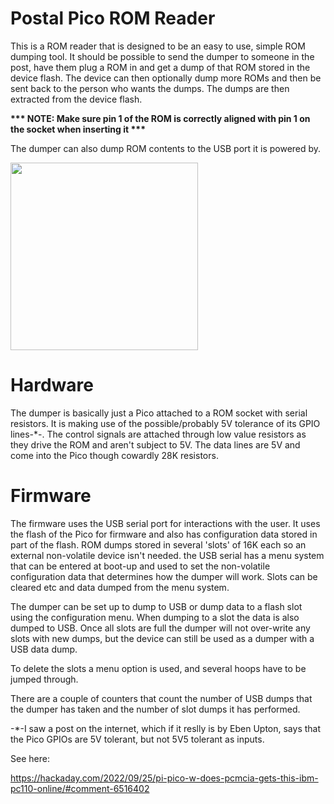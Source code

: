 # Postal Pico ROM Reader

This is a ROM reader that is designed to be an easy to use, simple ROM dumping tool.
It should be possible to send the dumper to someone in the post, have them plug a ROM in and get
a dump of that ROM stored in the device flash. The device can then optionally dump
more ROMs and then be sent back to the person who wants the dumps. The dumps are then extracted from the 
device flash.

 <b>*** NOTE: Make sure pin 1 of the ROM is correctly aligned with pin 1 on the socket when inserting it ***</b>

The dumper can also dump ROM contents to the USB port it is powered by.

<img src="https://user-images.githubusercontent.com/31587992/214004005-6004db27-6815-4894-b707-9b3878e415d8.jpg" width="300" />

Hardware
========

The dumper is basically just a Pico attached to a ROM socket with serial resistors. It is making use of the 
possible/probably 5V tolerance of its GPIO lines-*-. The control signals are attached through low value 
resistors as they drive the ROM and aren't subject to 5V. The data lines are 5V and come into the Pico
though cowardly 28K resistors. 

Firmware
========

The firmware uses the USB serial port for interactions with the user. It uses the flash of the Pico for firmware 
and also has configuration data stored in part of the flash. ROM dumps stored in several 'slots' of 16K each so
an external non-volatile device isn't needed.
the USB serial has a menu system that can be entered at boot-up and used to set the non-volatile
configuration data that determines how the dumper will work. Slots can be cleared etc and data dumped from the menu
system.

The dumper can be set up to dump to USB or dump data to a flash slot using the configuration menu. When dumping to a 
slot the data is also dumped to USB. Once all slots are full the dumper will not over-write any slots with new dumps,
but the device can still be used as a dumper with a USB data dump.

To delete the slots a menu option is used, and several hoops have to be jumped through.

There are a couple of counters that count the number of USB dumps that the dumper has taken and the number of slot dumps it has performed.




-*-I saw a post on the internet, which if it reslly is by Eben Upton, says that the Pico GPIOs are
5V tolerant, but not 5V5 tolerant as inputs.

See here:

https://hackaday.com/2022/09/25/pi-pico-w-does-pcmcia-gets-this-ibm-pc110-online/#comment-6516402
